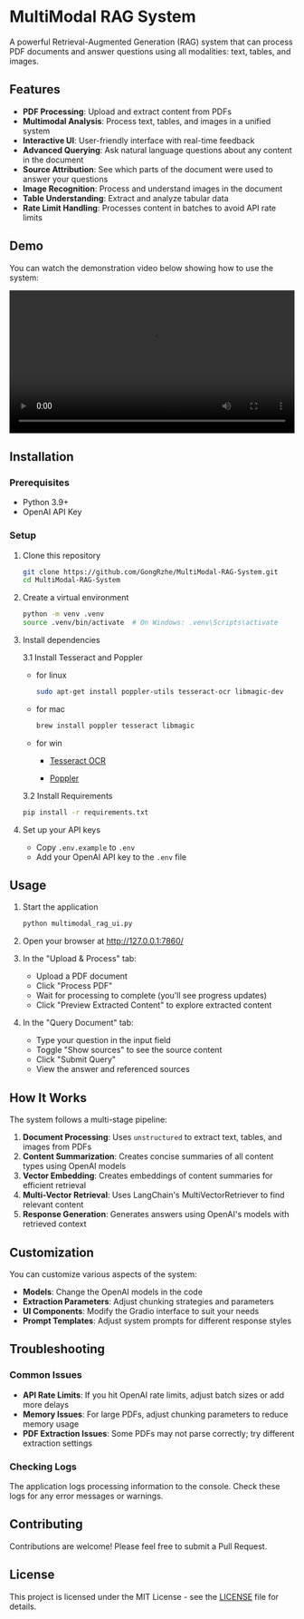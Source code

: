 # MultiModal RAG System

A powerful Retrieval-Augmented Generation (RAG) system that can process PDF documents and answer questions using all modalities: text, tables, and images.

## Features

- **PDF Processing**: Upload and extract content from PDFs
- **Multimodal Analysis**: Process text, tables, and images in a unified system
- **Interactive UI**: User-friendly interface with real-time feedback
- **Advanced Querying**: Ask natural language questions about any content in the document
- **Source Attribution**: See which parts of the document were used to answer your questions
- **Image Recognition**: Process and understand images in the document
- **Table Understanding**: Extract and analyze tabular data
- **Rate Limit Handling**: Processes content in batches to avoid API rate limits

## Demo

You can watch the demonstration video below showing how to use the system:

<video width="100%" controls>
  <source src="public/demo.mp4" type="video/mp4">
  Your browser does not support the video tag.
</video>

## Installation

### Prerequisites

- Python 3.9+ 
- OpenAI API Key

### Setup

1. Clone this repository
   ```bash
   git clone https://github.com/GongRzhe/MultiModal-RAG-System.git
   cd MultiModal-RAG-System
   ```

2. Create a virtual environment
   ```bash
   python -m venv .venv
   source .venv/bin/activate  # On Windows: .venv\Scripts\activate
   ```

3. Install dependencies
   
   3.1 Install Tesseract and Poppler
   - for linux
      ```bash
      sudo apt-get install poppler-utils tesseract-ocr libmagic-dev
      ```
   - for mac
      ```bash
      brew install poppler tesseract libmagic
      ```
   - for win

      - [Tesseract OCR](./public/InstallTesseractOCR.md)

      - [Poppler](./public/PopplerInstallforWindows.md)

   3.2 Install Requirements

   ```bash
   pip install -r requirements.txt
   ```

4. Set up your API keys
   - Copy `.env.example` to `.env`
   - Add your OpenAI API key to the `.env` file

## Usage

1. Start the application
   ```bash
   python multimodal_rag_ui.py
   ```

2. Open your browser at http://127.0.0.1:7860/

3. In the "Upload & Process" tab:
   - Upload a PDF document
   - Click "Process PDF"
   - Wait for processing to complete (you'll see progress updates)
   - Click "Preview Extracted Content" to explore extracted content

4. In the "Query Document" tab:
   - Type your question in the input field
   - Toggle "Show sources" to see the source content
   - Click "Submit Query"
   - View the answer and referenced sources

## How It Works

The system follows a multi-stage pipeline:

1. **Document Processing**: Uses `unstructured` to extract text, tables, and images from PDFs
2. **Content Summarization**: Creates concise summaries of all content types using OpenAI models
3. **Vector Embedding**: Creates embeddings of content summaries for efficient retrieval
4. **Multi-Vector Retrieval**: Uses LangChain's MultiVectorRetriever to find relevant content
5. **Response Generation**: Generates answers using OpenAI's models with retrieved context

## Customization

You can customize various aspects of the system:

- **Models**: Change the OpenAI models in the code 
- **Extraction Parameters**: Adjust chunking strategies and parameters
- **UI Components**: Modify the Gradio interface to suit your needs
- **Prompt Templates**: Adjust system prompts for different response styles

## Troubleshooting

### Common Issues

- **API Rate Limits**: If you hit OpenAI rate limits, adjust batch sizes or add more delays
- **Memory Issues**: For large PDFs, adjust chunking parameters to reduce memory usage
- **PDF Extraction Issues**: Some PDFs may not parse correctly; try different extraction settings

### Checking Logs

The application logs processing information to the console. Check these logs for any error messages or warnings.

## Contributing

Contributions are welcome! Please feel free to submit a Pull Request.

## License

This project is licensed under the MIT License - see the [LICENSE](LICENSE) file for details.